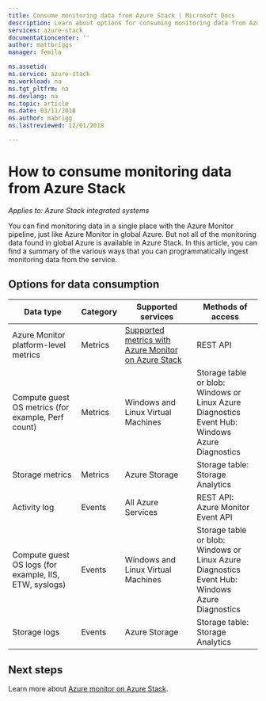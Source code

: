 ```yaml
---
title: Consume monitoring data from Azure Stack | Microsoft Docs
description: Learn about options for consuming monitoring data from Azure Stack.
services: azure-stack
documentationcenter: ''
author: mattbriggs
manager: femila

ms.assetid:
ms.service: azure-stack
ms.workload: na
ms.tgt_pltfrm: na
ms.devlang: na
ms.topic: article
ms.date: 03/11/2018
ms.author: mabrigg
ms.lastreviewed: 12/01/2018

---
```


# How to consume monitoring data from Azure Stack

*Applies to: Azure Stack integrated systems*

You can find monitoring data in a single place with the Azure Monitor pipeline, just like Azure Monitor in global Azure. But not all of the monitoring data found in global Azure is available in Azure Stack. In this article, you can find a summary of the various ways that you can programmatically ingest monitoring data from the service.
 
## Options for data consumption

| Data type | Category | Supported services | Methods of access |
|-------------------------------------------------------------|----------|------------------------------------------------------------------------|----------------------------------------------------------------------------------------------------|
| Azure Monitor platform-level metrics | Metrics | [Supported metrics with Azure Monitor on Azure Stack](azure-stack-metrics-supported.md) | REST API |
| Compute guest OS metrics (for example, Perf count) | Metrics | Windows and Linux Virtual Machines | Storage table or blob:<br>Windows or Linux Azure Diagnostics <br>Event Hub:<br>Windows Azure Diagnostics |
| Storage metrics | Metrics | Azure Storage | Storage table:<br>Storage Analytics |
| Activity log | Events | All Azure Services | REST API:<br>Azure Monitor Event API |
| Compute guest OS logs (for example,  IIS, ETW, syslogs) | Events | Windows and Linux Virtual Machines | Storage table or blob:<br>Windows or Linux Azure Diagnostics <br>Event Hub:<br>Windows Azure Diagnostics |
| Storage logs | Events | Azure Storage | Storage table:<br>Storage Analytics |

## Next steps

Learn more about [Azure monitor on Azure Stack](azure-stack-metrics-azure-data.md).
